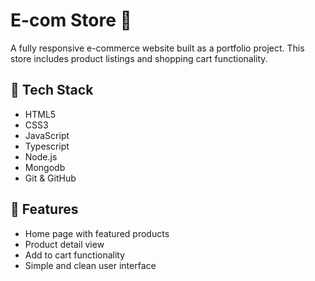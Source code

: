 # E-com Store 🛒

A fully responsive e-commerce website built as a portfolio project. This store includes product listings and shopping cart functionality.

## 🔧 Tech Stack

- HTML5
- CSS3
- JavaScript
- Typescript
- Node.js
- Mongodb
- Git & GitHub

## 🚀 Features

- Home page with featured products
- Product detail view
- Add to cart functionality
- Simple and clean user interface

